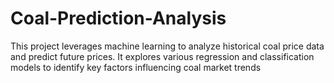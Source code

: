 # Coal-Prediction-Analysis
This project leverages machine learning to analyze historical coal price data and predict future prices. It explores various regression and classification models to identify key factors influencing coal market trends
